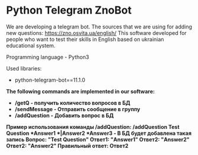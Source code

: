 # Python Telegram ZnoBot

We are developing a telegram bot.
The sources that we are using for 
adding new questions: 
https://zno.osvita.ua/english/
This software developed for people
who want to test their skills in
English based on ukrainian educational
system.

Programming language - Python3

Used libraries:
- python-telegram-bot==11.1.0

<b>The following commands are implemented in our software:

- /getQ - получить количество вопросов в БД
- /sendMessage - Отправить сообщение в группу
- /addQuestion - Добавить вопрос в БД

Пример использования команды /addQuestion:
/addQuestion Test Question *Answer1 *|Answer2 *Answer3 - В БД будет добавлена такая запись
Вопрос: "Test Question"
Ответ1: "Answer1"
Ответ2: "Answer2"
Ответ2: "Answer2"
Правильный ответ: Ответ2
